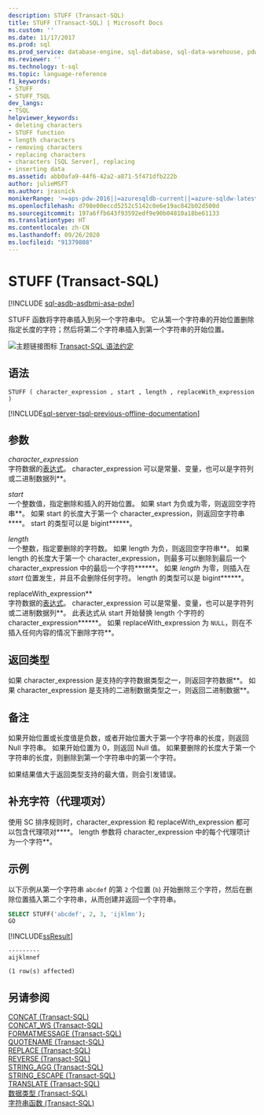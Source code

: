 ```yaml
---
description: STUFF (Transact-SQL)
title: STUFF (Transact-SQL) | Microsoft Docs
ms.custom: ''
ms.date: 11/17/2017
ms.prod: sql
ms.prod_service: database-engine, sql-database, sql-data-warehouse, pdw
ms.reviewer: ''
ms.technology: t-sql
ms.topic: language-reference
f1_keywords:
- STUFF
- STUFF_TSQL
dev_langs:
- TSQL
helpviewer_keywords:
- deleting characters
- STUFF function
- length characters
- removing characters
- replacing characters
- characters [SQL Server], replacing
- inserting data
ms.assetid: abb0afa9-44f6-42a2-a871-5f471dfb222b
author: julieMSFT
ms.author: jrasnick
monikerRange: '>=aps-pdw-2016||=azuresqldb-current||=azure-sqldw-latest||>=sql-server-2016||=sqlallproducts-allversions||>=sql-server-linux-2017||=azuresqldb-mi-current'
ms.openlocfilehash: d798e00eccd5252c5142c0e6e19ac842b02d500d
ms.sourcegitcommit: 197a6ffb643f93592edf9e90b04810a18be61133
ms.translationtype: HT
ms.contentlocale: zh-CN
ms.lasthandoff: 09/26/2020
ms.locfileid: "91379808"
---
```

# <a name="stuff-transact-sql"></a>STUFF (Transact-SQL)
[!INCLUDE [sql-asdb-asdbmi-asa-pdw](../../includes/applies-to-version/sql-asdb-asdbmi-asa-pdw.md)]

  STUFF 函数将字符串插入到另一个字符串中。 它从第一个字符串的开始位置删除指定长度的字符；然后将第二个字符串插入到第一个字符串的开始位置。  
  
 ![主题链接图标](../../database-engine/configure-windows/media/topic-link.gif "“主题链接”图标") [Transact-SQL 语法约定](../../t-sql/language-elements/transact-sql-syntax-conventions-transact-sql.md)  
  
## <a name="syntax"></a>语法  
  
```syntaxsql
STUFF ( character_expression , start , length , replaceWith_expression )  
```  
  
[!INCLUDE[sql-server-tsql-previous-offline-documentation](../../includes/sql-server-tsql-previous-offline-documentation.md)]

## <a name="arguments"></a>参数
 *character_expression*  
 字符数据的[表达式](../../t-sql/language-elements/expressions-transact-sql.md)。 character_expression 可以是常量、变量，也可以是字符列或二进制数据列**。  
  
 *start*  
 一个整数值，指定删除和插入的开始位置。 如果 start 为负或为零，则返回空字符串**。 如果 start 的长度大于第一个 character_expression，则返回空字符串****。 start 的类型可以是 bigint******。  
  
 *length*  
 一个整数，指定要删除的字符数。 如果 length 为负，则返回空字符串**。 如果 length 的长度大于第一个 character_expression，则最多可以删除到最后一个 character_expression 中的最后一个字符******。  如果 *length* 为零，则插入在 *start* 位置发生，并且不会删除任何字符。 length 的类型可以是 bigint******。

 replaceWith_expression**  
 字符数据的[表达式](../../t-sql/language-elements/expressions-transact-sql.md)。 character_expression 可以是常量、变量，也可以是字符列或二进制数据列**。 此表达式从 start 开始替换 length 个字符的 character_expression******。 如果 replaceWith_expression 为 `NULL`，则在不插入任何内容的情况下删除字符**。   
  
## <a name="return-types"></a>返回类型  
 如果 character_expression 是支持的字符数据类型之一，则返回字符数据**。 如果 character_expression 是支持的二进制数据类型之一，则返回二进制数据**。  
  
## <a name="remarks"></a>备注  
 如果开始位置或长度值是负数，或者开始位置大于第一个字符串的长度，则返回 Null 字符串。 如果开始位置为 0，则返回 Null 值。 如果要删除的长度大于第一个字符串的长度，则删除到第一个字符串中的第一个字符。  

如果结果值大于返回类型支持的最大值，则会引发错误。  
  
## <a name="supplementary-characters-surrogate-pairs"></a>补充字符（代理项对）  
 使用 SC 排序规则时，character_expression 和 replaceWith_expression 都可以包含代理项对****。 length 参数将 character_expression 中的每个代理项计为一个字符**。  
  
## <a name="examples"></a>示例  
 以下示例从第一个字符串 `abcdef` 的第 `2` 个位置 (`b`) 开始删除三个字符，然后在删除位置插入第二个字符串，从而创建并返回一个字符串。  
  
```sql  
SELECT STUFF('abcdef', 2, 3, 'ijklmn');  
GO  
```  
  
 [!INCLUDE[ssResult](../../includes/ssresult-md.md)]  
  
```  
---------   
aijklmnef   
  
(1 row(s) affected)  
```  
  
## <a name="see-also"></a>另请参阅  
 [CONCAT (Transact-SQL)](../../t-sql/functions/concat-transact-sql.md)  
 [CONCAT_WS (Transact-SQL)](../../t-sql/functions/concat-ws-transact-sql.md)  
 [FORMATMESSAGE (Transact-SQL)](../../t-sql/functions/formatmessage-transact-sql.md)  
 [QUOTENAME (Transact-SQL)](../../t-sql/functions/quotename-transact-sql.md)  
 [REPLACE (Transact-SQL)](../../t-sql/functions/replace-transact-sql.md)  
 [REVERSE (Transact-SQL)](../../t-sql/functions/reverse-transact-sql.md)  
 [STRING_AGG (Transact-SQL)](../../t-sql/functions/string-agg-transact-sql.md)  
 [STRING_ESCAPE (Transact-SQL)](../../t-sql/functions/string-escape-transact-sql.md)  
 [TRANSLATE (Transact-SQL)](../../t-sql/functions/translate-transact-sql.md)  
 [数据类型 (Transact-SQL)](../../t-sql/data-types/data-types-transact-sql.md)   
 [字符串函数 (Transact-SQL)](../../t-sql/functions/string-functions-transact-sql.md)  
